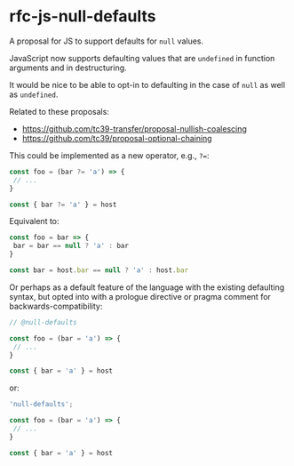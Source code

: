 # rfc-js-null-defaults
A proposal for JS to support defaults for `null` values.

JavaScript now supports defaulting values that are `undefined` in function arguments and in destructuring.

It would be nice to be able to opt-in to defaulting in the case of `null` as well as `undefined`.

Related to these proposals:
* https://github.com/tc39-transfer/proposal-nullish-coalescing
* https://github.com/tc39/proposal-optional-chaining

This could be implemented as a new operator, e.g., `?=`:

```js
const foo = (bar ?= 'a') => {
 // ...
}

const { bar ?= 'a' } = host
```

Equivalent to:

```js
const foo = bar => {
 bar = bar == null ? 'a' : bar
}

const bar = host.bar == null ? 'a' : host.bar
```

Or perhaps as a default feature of the language with the existing defaulting syntax, but opted into with a prologue directive or pragma comment for backwards-compatibility:

```js
// @null-defaults

const foo = (bar = 'a') => {
 // ...
}

const { bar = 'a' } = host
```

or:

```js
'null-defaults';

const foo = (bar = 'a') => {
 // ...
}

const { bar = 'a' } = host
```

